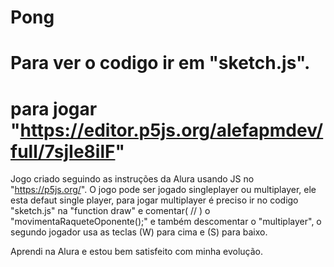 # Pong
# Para ver o codigo ir em "sketch.js".
# para jogar "https://editor.p5js.org/alefapmdev/full/7sjIe8ilF"

Jogo criado seguindo as instruções da Alura usando JS no "https://p5js.org/".
O jogo pode ser jogado singleplayer ou multiplayer, ele esta defaut single player,
para jogar multiplayer é preciso ir no codigo "sketch.js" na "function draw" e comentar( // )
o "movimentaRaqueteOponente();" e também descomentar o "multiplayer", o segundo jogador usa as teclas (W) para cima e (S) para baixo.

Aprendi na Alura e estou bem satisfeito com minha evolução.
